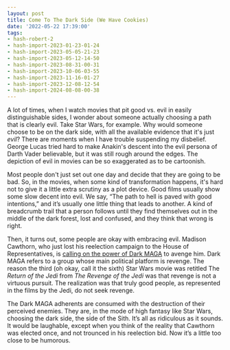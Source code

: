 ```yaml
---
layout: post
title: Come To The Dark Side (We Have Cookies)
date: '2022-05-22 17:39:00'
tags:
- hash-robert-2
- hash-import-2023-01-23-01-24
- hash-import-2023-05-05-21-23
- hash-import-2023-05-12-14-50
- hash-import-2023-08-31-00-31
- hash-import-2023-10-06-03-55
- hash-import-2023-11-16-01-27
- hash-import-2023-12-08-12-54
- hash-import-2024-08-08-00-38
---
```


A lot of times, when I watch movies that pit good vs. evil in easily distinguishable sides, I wonder about someone actually choosing a path that is clearly evil. Take Star Wars, for example. Why would someone choose to be on the dark side, with all the available evidence that it's just _evil_? There are moments when I have trouble suspending my disbelief. George Lucas tried hard to make Anakin's descent into the evil persona of Darth Vader believable, but it was still rough around the edges. The depiction of evil in movies can be so exaggerated as to be cartoonish.

Most people don't just set out one day and decide that they are going to be bad. So, in the movies, when some kind of transformation happens, it's hard not to give it a little extra scrutiny as a plot device. Good films usually show some slow decent into evil. We say, “The path to hell is paved with good intentions,” and it’s usually one little thing that leads to another. A kind of breadcrumb trail that a person follows until they find themselves out in the middle of the dark forest, lost and confused, and they think that wrong is right.

Then, it turns out, some people are okay with embracing evil. Madison Cawthorn, who just lost his reelection campaign to the House of Representatives, is [calling on the power of Dark MAGA](https://www.newsobserver.com/news/politics-government/article261615122.html) to avenge him. Dark MAGA refers to a group whose main political platform is revenge. The reason the third (oh okay, call it the sixth) Star Wars movie was retitled The _Return of the Jedi_ from _The Revenge of the Jedi_ was that revenge is not a virtuous pursuit. The realization was that truly good people, as represented in the films by the Jedi, do not seek revenge.

The Dark MAGA adherents are consumed with the destruction of their perceived enemies. They are, in the mode of high fantasy like Star Wars, choosing the dark side, the side of the Sith. It’s all as ridiculous as it sounds. It would be laughable, except when you think of the reality that Cawthorn was elected once, and not trounced in his reelection bid. Now it’s a little too close to be humorous.

